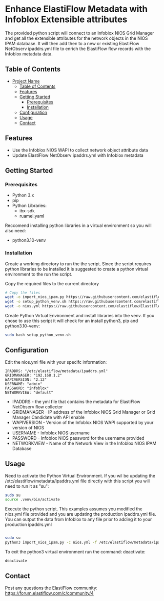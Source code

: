# Enhance ElastiFlow Metadata with Infoblox Extensible attributes

The provided python script will connect to an Infoblox NIOS Grid Manager and get all the extensible attributes for the network objects in the NIOS IPAM database. It will then add then to a new or existing ElastiFlow NetObserv ipaddrs.yml file to enrich the ElastiFlow flow records with the Infoblox metadata data.

## Table of Contents
- [Project Name](#project-name)
  - [Table of Contents](#table-of-contents)
  - [Features](#features)
  - [Getting Started](#getting-started)
    - [Prerequisites](#prerequisites)
    - [Installation](#installation)
  - [Configuration](#configuration)
  - [Usage](#usage)
  - [Contact](#contact)

## Features
- Use the Infoblox NIOS WAPI to collect network object attribute data
- Update ElastiFlow NetObserv ipaddrs.yml with Infoblox metadata
  
## Getting Started

### Prerequisites

- Python 3.x
- pip
- Python Libraries:
  - ibx-sdk
  - ruamel.yaml

Reccomend installing python libraries in a virtual environment so you will also need:

- python3.10-venv

### Installation

Create a working directory to run the the script. Since the script requires python libraries to be installed it is suggested to create a python virtual environment to the run the script.

Copy the required files to the current directory

```bash
# Copy the files
wget -o import_nios_ipam.py https://raw.githubusercontent.com/elastiflow/ElastiFlow-Tools/main/infoblox/import_nios_ipam.py
wget -o setup_python_venv.sh https://raw.githubusercontent.com/elastiflow/ElastiFlow-Tools/main/infoblox/setup_python_venv.sh
wget -o nios.yml https://raw.githubusercontent.com/elastiflow/ElastiFlow-Tools/main/infoblox/nios.yml
```


Create Python Virtual Environment and install libraries into the venv. If you chose to use this script it will check for an install python3, pip and python3.10-venv:

```bash
sudo bash setup_python_venv.sh
```

## Configuration

Edit the nios.yml file with your specifc information:

```
IPADDRS: "/etc/elastiflow/metadata/ipaddrs.yml"
GRIDMANAGER: "192.168.1.2"
WAPIVERSION: "2.12"
USERNAME: "admin"
PASSWORD: "infoblox"
NETWORKVIEW: "default"
```

- IPADDRS - the yml file that contains the metadata for ElastiFlow NetObserv flow collector
- GRIDMANAGER - IP address of the Infoblox NIOS Grid Manager or Grid Manager Candidate with API enable
- WAPIVERSION - Version of the Infoblox NIOS WAPI supported by your version of NIOS
- USERNAME - Infoblox NIOS username
- PASSWORD - Infoblox NIOS password for the username provided
- NETWORKVIEW - Name of the Network View in the Infoblox NIOS IPAM Database 

## Usage

Need to activate the Python Virtual Environment. If you wil be updating the /etc/elastiflow/metadata/ipaddrs.yml file directly with this script you will need to run it as "su":

```bash
sudo su
source .venv/bin/activate
```

Execute the python script. This examples assumes you modified the nios.yml file provided and you are updating the production ipaddrs.yml file. You can output the data from Infoblox to any file prior to adding it to your production ipaddrs.yml

```bash

sudo su
python3 import_nios_ipam.py -c nios.yml -f /etc/elastiflow/metadata/ipaddrs.yml
```

To exit the python3 virtual environment run the command: deactivate:

```bash
deactivate
```



## Contact
Post any questions the ElastiFlow community: https://forum.elastiflow.com/c/community/4


